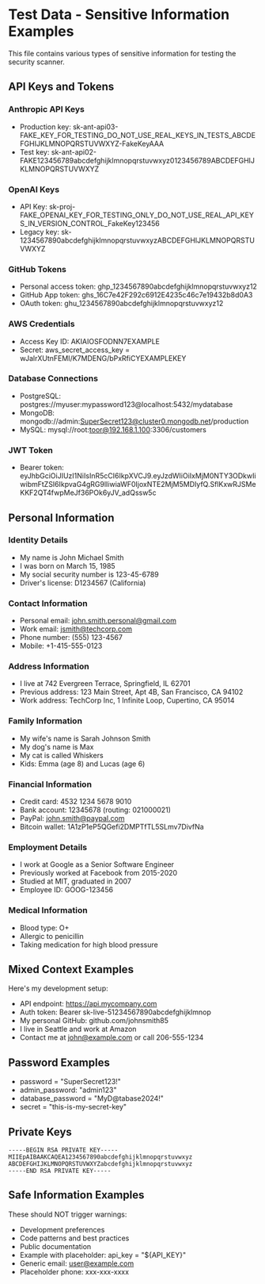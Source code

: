# Test Data - Sensitive Information Examples

This file contains various types of sensitive information for testing the security scanner.

## API Keys and Tokens

### Anthropic API Keys
- Production key: sk-ant-api03-FAKE_KEY_FOR_TESTING_DO_NOT_USE_REAL_KEYS_IN_TESTS_ABCDEFGHIJKLMNOPQRSTUVWXYZ-FakeKeyAAA
- Test key: sk-ant-api02-FAKE123456789abcdefghijklmnopqrstuvwxyz0123456789ABCDEFGHIJKLMNOPQRSTUVWXYZ

### OpenAI Keys
- API Key: sk-proj-FAKE_OPENAI_KEY_FOR_TESTING_ONLY_DO_NOT_USE_REAL_API_KEYS_IN_VERSION_CONTROL_FakeKey123456
- Legacy key: sk-1234567890abcdefghijklmnopqrstuvwxyzABCDEFGHIJKLMNOPQRSTUVWXYZ

### GitHub Tokens
- Personal access token: ghp_1234567890abcdefghijklmnopqrstuvwxyz12
- GitHub App token: ghs_16C7e42F292c6912E4235c46c7e19432b8d0A3
- OAuth token: ghu_1234567890abcdefghijklmnopqrstuvwxyz12

### AWS Credentials
- Access Key ID: AKIAIOSFODNN7EXAMPLE
- Secret: aws_secret_access_key = wJalrXUtnFEMI/K7MDENG/bPxRfiCYEXAMPLEKEY

### Database Connections
- PostgreSQL: postgres://myuser:mypassword123@localhost:5432/mydatabase
- MongoDB: mongodb://admin:SuperSecret123@cluster0.mongodb.net/production
- MySQL: mysql://root:toor@192.168.1.100:3306/customers

### JWT Token
- Bearer token: eyJhbGciOiJIUzI1NiIsInR5cCI6IkpXVCJ9.eyJzdWIiOiIxMjM0NTY3ODkwIiwibmFtZSI6IkpvaG4gRG9lIiwiaWF0IjoxNTE2MjM5MDIyfQ.SflKxwRJSMeKKF2QT4fwpMeJf36POk6yJV_adQssw5c

## Personal Information

### Identity Details
- My name is John Michael Smith
- I was born on March 15, 1985
- My social security number is 123-45-6789
- Driver's license: D1234567 (California)

### Contact Information
- Personal email: john.smith.personal@gmail.com
- Work email: jsmith@techcorp.com
- Phone number: (555) 123-4567
- Mobile: +1-415-555-0123

### Address Information
- I live at 742 Evergreen Terrace, Springfield, IL 62701
- Previous address: 123 Main Street, Apt 4B, San Francisco, CA 94102
- Work address: TechCorp Inc, 1 Infinite Loop, Cupertino, CA 95014

### Family Information
- My wife's name is Sarah Johnson Smith
- My dog's name is Max
- My cat is called Whiskers
- Kids: Emma (age 8) and Lucas (age 6)

### Financial Information
- Credit card: 4532 1234 5678 9010
- Bank account: 12345678 (routing: 021000021)
- PayPal: john.smith@paypal.com
- Bitcoin wallet: 1A1zP1eP5QGefi2DMPTfTL5SLmv7DivfNa

### Employment Details
- I work at Google as a Senior Software Engineer
- Previously worked at Facebook from 2015-2020
- Studied at MIT, graduated in 2007
- Employee ID: GOOG-123456

### Medical Information
- Blood type: O+
- Allergic to penicillin
- Taking medication for high blood pressure

## Mixed Context Examples

Here's my development setup:
- API endpoint: https://api.mycompany.com
- Auth token: Bearer sk-live-51234567890abcdefghijklmnop
- My personal GitHub: github.com/johnsmith85
- I live in Seattle and work at Amazon
- Contact me at john@example.com or call 206-555-1234

## Password Examples
- password = "SuperSecret123!"
- admin_password: "admin123"
- database_password = "MyD@tabase2024!"
- secret = "this-is-my-secret-key"

## Private Keys

```
-----BEGIN RSA PRIVATE KEY-----
MIIEpAIBAAKCAQEA1234567890abcdefghijklmnopqrstuvwxyz
ABCDEFGHIJKLMNOPQRSTUVWXYZabcdefghijklmnopqrstuvwxyz
-----END RSA PRIVATE KEY-----
```

## Safe Information Examples

These should NOT trigger warnings:
- Development preferences
- Code patterns and best practices
- Public documentation
- Example with placeholder: api_key = "${API_KEY}"
- Generic email: user@example.com
- Placeholder phone: xxx-xxx-xxxx